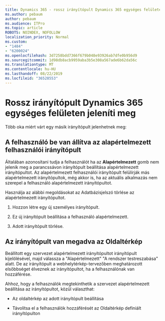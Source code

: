 ```yaml
---
title: Dynamics 365 - rossz irányítópult Dynamics 365 egységes felületen látható
ms.author: pebaum
author: pebaum
ms.audience: ITPro
ms.topic: article
ROBOTS: NOINDEX, NOFOLLOW
localization_priority: Normal
ms.custom:
- "1484"
- "6200024"
ms.openlocfilehash: 3d7258bdd7366f679b048e93926ab7dfe0b956d9
ms.sourcegitcommit: 1d98db8acb9959aba3b5e308a567ade6b62da56c
ms.translationtype: MT
ms.contentlocale: hu-HU
ms.lasthandoff: 08/22/2019
ms.locfileid: "36528553"
---
```

# <a name="wrong-dashboard-shows-in-dynamics-365-unified-interface"></a>Rossz irányítópult Dynamics 365 egységes felületen jeleníti meg

Több oka miért várt egy másik irányítópult jelenhetnek meg:

## <a name="the-user-has-set-a-user-default-dashboard"></a>A felhasználó be van állítva az alapértelmezett felhasználói irányítópult 

Általában azonosítani tudja a felhasználót ha az **Alapértelmezett** gomb nem jelenik meg a parancssávon irányítópult beállítása alapértelmezett irányítópultot. Az alapértelmezett felhasználói irányítópult felülírják más alapértelmezett irányítópultok, még akkor is, ha az aktuális alkalmazás nem szerepel a felhasználó alapértelmezett irányítópultot.

Használja az alábbi megoldásokat az Adatbázisjelszó törlése az alapértelmezett irányítópultot.

1. Hozzon létre egy új személyes irányítópult.

2. Ez új irányítópult beállítása a felhasználó alapértelmezett.

3. Adott irányítópult törlése.

## <a name="the-dashboard-is-set-in-the-sitemap"></a>Az irányítópult van megadva az Oldaltérkép

Beállított egy szervezet alapértelmezett irányítópultot irányítópult kijelölésével, majd válassza a "Alapértelmezett" "A rendszer testreszabása" alatt. De az irányítópult a webhelytérkép-tervezőben meghatározott elsőbbséget élveznek az irányítópultot, ha a felhasználónak van hozzáférése.

Ahhoz, hogy a felhasználók megtekinthetik a szervezet alapértelmezett beállítása az irányítópultot, közül választhat:

* Az oldaltérkép az adott irányítópult beállítása

* Távolítsa el a felhasználók hozzáférését az Oldaltérkép definiált irányítópulton
